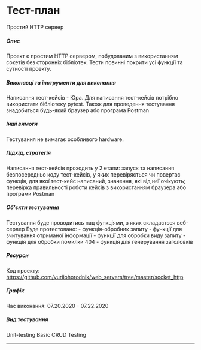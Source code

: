 # Тест-план
Простий HTTP сервер
 
##### Опис
Проект є простим HTTP сервером, побудованим з використанням сокетів без сторонніх бібліотек. Тести повинні покрити усі функції та сутності проекту.

##### Виконавці та інструменти для виконання
Написання тест-кейсів - Юра. 
Для написання тест-кейсів потрібно використати бібліотеку pytest. Також для проведення тестування знадобиться будь-який браузер або програма Postman
 
##### Інші вимоги
Тестування не вимагає особливого hardware.

##### Підхід, стратегія
Написання тест-кейсів проходить у 2 етапи: запуск та написання безпосередньо коду тест-кейсів, у яких перевіряється чи повертає функція,
для якої тест-кейс написаний, значення, які від неї очікують; перевірка правильності роботи кейсів з використанням браузера або програми Postman

##### Об'єкти тестування
Тестування буде проводитись над функціями, з яких складається веб-сервер
Буде протестовано:
    - функція-обробник запиту
    - функції для зчитування отриманої інформації
    - функції для обробки виду запиту
    - функція для обробки помилки 404
    - функція для генерування заголовків

##### Ресурси
Код проекту: https://github.com/yuriiohorodnik/web_servers/tree/master/socket_http

##### Графік
Час виконання: 07.20.2020 - 07.22.2020

##### Вид тестування
Unit-testing
Basic CRUD Testing
___
